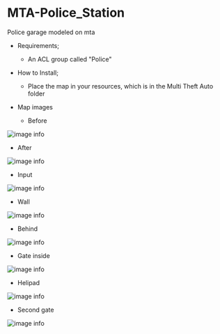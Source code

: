 # MTA-Police_Station

Police garage modeled on mta


 - Requirements;
 
   - An ACL group called "Police"

 - How to Install;
 
   - Place the map in your resources, which is in the Multi Theft Auto folder

   
 - Map images

   - Before

 ![image info](./images/old_base_spoiler)

   - After

 ![image info](./images/new_base_spoiler)

   - Input

 ![image info](./images/port_base_spoiler)

   - Wall

 ![image info](./images/details_base_spoiler)

   - Behind

 ![image info](./images/back_base_spoiler)

   - Gate inside

 ![image info](images/acl_base_spoiler)

   - Helipad

 ![image info](images/helipont_base_spoiler)

   - Second gate

 ![image info](images/join_base_spoiler)
